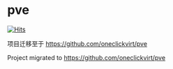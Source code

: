# pve

[![Hits](https://hits.spiritlhl.net/pve.svg?action=hit&title=Hits&title_bg=%23555555&count_bg=%230eecf8&edge_flat=false)](https://hits.spiritlhl.net)

项目迁移至于 https://github.com/oneclickvirt/pve

Project migrated to https://github.com/oneclickvirt/pve
